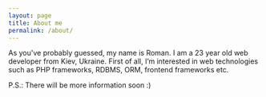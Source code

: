 ```yaml
---
layout: page
title: About me
permalink: /about/
---
```


As you've probably guessed, my name is Roman. I am a 23 year old web developer from Kiev, Ukraine.
First of all, I’m interested in web technologies such as PHP frameworks, RDBMS, ORM, frontend frameworks etc.

P.S.: There will be more information soon :)